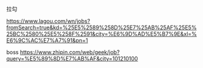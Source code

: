 拉勾

https://www.lagou.com/wn/jobs?fromSearch=true&kd=%25E5%2589%258D%25E7%25AB%25AF%25E5%25BC%2580%25E5%258F%2591&city=%E6%9D%AD%E5%B7%9E&xl=%E6%9C%AC%E7%A7%91&pn=1


boss
https://www.zhipin.com/web/geek/job?query=%E5%89%8D%E7%AB%AF&city=101210100
